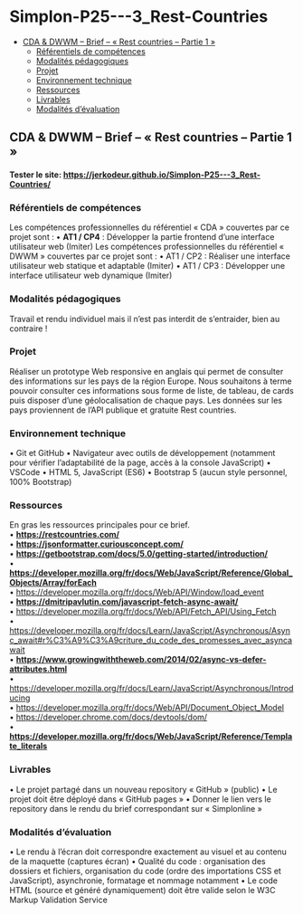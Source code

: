 # Simplon-P25---3_Rest-Countries
  - [CDA & DWWM – Brief – « Rest countries – Partie 1 »](#cda--dwwm--brief---rest-countries--partie-1-)
    - [Référentiels de compétences](#référentiels-de-compétences)
    - [Modalités pédagogiques](#modalités-pédagogiques)
    - [Projet](#projet)
    - [Environnement technique](#environnement-technique)
    - [Ressources](#ressources)
    - [Livrables](#livrables)
    - [Modalités d’évaluation](#modalités-dévaluation)
## CDA & DWWM – Brief – « Rest countries – Partie 1 »

#### Tester le site: https://jerkodeur.github.io/Simplon-P25---3_Rest-Countries/

### Référentiels de compétences
Les compétences professionnelles du référentiel « CDA » couvertes par ce projet sont :
• __AT1 / CP4__ : Développer la partie frontend d’une interface utilisateur web (Imiter)
Les compétences professionnelles du référentiel « DWWM » couvertes par ce projet sont :
• AT1 / CP2 : Réaliser une interface utilisateur web statique et adaptable (Imiter)
• AT1 / CP3 : Développer une interface utilisateur web dynamique (Imiter)
### Modalités pédagogiques
Travail et rendu individuel mais il n’est pas interdit de s’entraider, bien au contraire !
### Projet
Réaliser un prototype Web responsive en anglais qui permet de consulter des informations sur les pays de la région Europe. Nous souhaitons à terme pouvoir consulter ces informations sous forme de liste, de tableau, de cards puis disposer d’une géolocalisation de chaque pays.
Les données sur les pays proviennent de l’API publique et gratuite Rest countries.

### Environnement technique
• Git et GitHub
• Navigateur avec outils de développement (notamment pour vérifier l’adaptabilité de la page, accès à la console JavaScript)
• VSCode
• HTML 5, JavaScript (ES6)
• Bootstrap 5 (aucun style personnel, 100% Bootstrap)
### Ressources
En gras les ressources principales pour ce brief.  
• __https://restcountries.com/__  
• __https://jsonformatter.curiousconcept.com/__  
• __https://getbootstrap.com/docs/5.0/getting-started/introduction/__  
• __https://developer.mozilla.org/fr/docs/Web/JavaScript/Reference/Global_Objects/Array/forEach__  
• https://developer.mozilla.org/fr/docs/Web/API/Window/load_event  
• __https://dmitripavlutin.com/javascript-fetch-async-await/__  
• https://developer.mozilla.org/fr/docs/Web/API/Fetch_API/Using_Fetch  
• https://developer.mozilla.org/fr/docs/Learn/JavaScript/Asynchronous/Async_await#r%C3%A9%C3%A9criture_du_code_des_promesses_avec_asyncawait  
• __https://www.growingwiththeweb.com/2014/02/async-vs-defer-attributes.html__  
• https://developer.mozilla.org/fr/docs/Learn/JavaScript/Asynchronous/Introducing  
• https://developer.mozilla.org/fr/docs/Web/API/Document_Object_Model  
• https://developer.chrome.com/docs/devtools/dom/  
• __https://developer.mozilla.org/fr/docs/Web/JavaScript/Reference/Template_literals__  
### Livrables
• Le projet partagé dans un nouveau repository « GitHub » (public)
• Le projet doit être déployé dans « GitHub pages »
• Donner le lien vers le repository dans le rendu du brief correspondant sur « Simplonline »
### Modalités d’évaluation
• Le rendu à l’écran doit correspondre exactement au visuel et au contenu de la maquette (captures écran)
• Qualité du code : organisation des dossiers et fichiers, organisation du code (ordre des importations CSS et JavaScript), asynchronie, formatage et nommage notamment
• Le code HTML (source et généré dynamiquement) doit être valide selon le W3C Markup Validation Service
